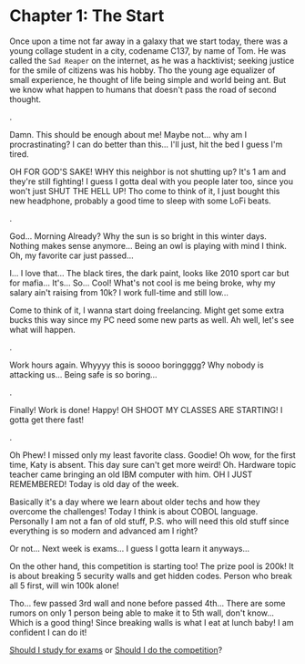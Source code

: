 # Chapter 1: The Start

 Once upon a time not far away in a galaxy that we start today, there was a young collage student in a city, codename C137, by name of Tom. He was called the `Sad Reaper` on the internet, as he was a hacktivist; seeking justice for the smile of citizens was his hobby. Tho the young age equalizer of small experience, he thought of life being simple and world being ant. But we know what happen to humans that doesn't pass the road of second thought.

.

Damn. This should be enough about me! Maybe not... why am I procrastinating? I can do better than this... I'll just, hit the bed I guess I'm tired.

OH FOR GOD'S SAKE! WHY this neighbor is not shutting up? It's 1 am and they're still fighting! I guess I gotta deal with you people later too, since you won't just SHUT THE HELL UP! Tho come to think of it, I just bought this new headphone, probably a good time to sleep with some LoFi beats.

.

God... Morning Already? Why the sun is so bright in this winter days. Nothing makes sense anymore... Being an owl is playing with mind I think. Oh, my favorite car just passed...

I... I love that... The black tires, the dark paint, looks like 2010 sport car but for mafia... It's... So... Cool! What's not cool is me being broke, why my salary ain't raising from 10k? I work full-time and still low...

Come to think of it, I wanna start doing freelancing. Might get some extra bucks this way since my PC need some new parts as well. Ah well, let's see what will happen.

.

Work hours again. Whyyyy this is soooo boringggg? Why nobody is attacking us... Being safe is so boring...

.

Finally! Work is done! Happy! OH SHOOT MY CLASSES ARE STARTING! I gotta get there fast!

.

Oh Phew! I missed only my least favorite class. Goodie! Oh wow, for the first time, Katy is absent. This day sure can't get more weird! Oh. Hardware topic teacher came bringing an old IBM computer with him. OH I JUST REMEMBERED! Today is old day of the week.

Basically it's a day where we learn about older techs and how they overcome the challenges! Today I think is about COBOL language. Personally I am not a fan of old stuff, P.S. who will need this old stuff since everything is so modern and advanced am I right?

Or not... Next week is exams... I guess I gotta learn it anyways...

On the other hand, this competition is starting too! The prize pool is 200k! It is about breaking 5 security walls and get hidden codes. Person who break all 5 first, will win 100k alone!

Tho... few passed 3rd wall and none before passed 4th... There are some rumors on only 1 person being able to make it to 5th wall, don't know... Which is a good thing! Since breaking walls is what I eat at lunch baby! I am confident I can do it!

[Should I study for exams](Exam.md) or [Should I do the competition](Competition.md)?
